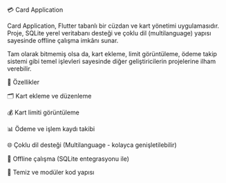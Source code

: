 💳 Card Application

Card Application, Flutter tabanlı bir cüzdan ve kart yönetimi uygulamasıdır.
Proje, SQLite yerel veritabanı desteği ve çoklu dil (multilanguage) yapısı sayesinde offline çalışma imkânı sunar.

Tam olarak bitmemiş olsa da, kart ekleme, limit görüntüleme, ödeme takip sistemi gibi temel işlevleri sayesinde diğer geliştiricilerin projelerine ilham verebilir.

🚀 Özellikler

🗂 Kart ekleme ve düzenleme

💰 Kart limiti görüntüleme

📊 Ödeme ve işlem kaydı takibi

🌐 Çoklu dil desteği (Multilanguage - kolayca genişletilebilir)

📱 Offline çalışma (SQLite entegrasyonu ile)

🧹 Temiz ve modüler kod yapısı
